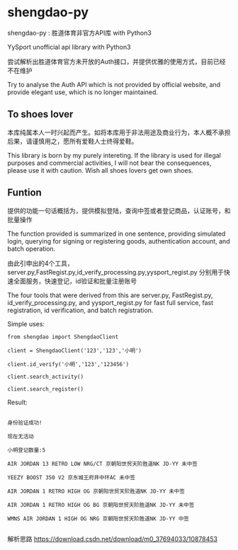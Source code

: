 # shengdao-py
shengdao-py : 胜道体育非官方API库 with Python3

YySport unofficial api library with Python3


尝试解析出胜道体育官方未开放的Auth接口，并提供优雅的使用方式，目前已经不在维护

Try to analyse the Auth API which is not provided by official website, and provide elegant use, which is no longer maintained.

## To shoes lover

本库纯属本人一时兴起而产生。如将本库用于非法用途及商业行为，本人概不承担后果，请谨慎用之，愿所有爱鞋人士终得爱鞋。

This library is born by my purely intereting. If the library is used for illegal purposes and commercial activities, I will not bear the consequences, please use it with caution. Wish all shoes lovers get own shoes.


## Funtion

提供的功能一句话概括为，提供模拟登陆，查询中签或者登记商品，认证账号，和批量操作

The function provided is summarized in one sentence, providing simulated login, querying for signing or registering goods, authentication account, and batch operation.

由此引申出的4个工具，server.py,FastRegist.py,id_verify_processing.py,yysport_regist.py 分别用于快速全面服务，快速登记，id验证和批量注册账号

The four tools that were derived from this are server.py, FastRegist.py, id_verify_processing.py, and yysport_regist.py for fast full service, fast registration, id verification, and batch registration.

Simple uses:
```
from shengdao import ShengdaoClient

client = ShengdaoClient('123','123','小明')

client.id_verify('小明','123','123456')

client.search_activity()

client.search_register()

```

Result:
```

身份验证成功!

现在无活动

小明登记数量:5

AIR JORDAN 13 RETRO LOW NRG/CT 京朝阳世贸天阶胜道NK JD-YY 未中签

YEEZY BOOST 350 V2 京东城王府井中环AC 未中签

AIR JORDAN 1 RETRO HIGH OG 京朝阳世贸天阶胜道NK JD-YY 未中签

AIR JORDAN 1 RETRO HIGH OG BG 京朝阳世贸天阶胜道NK JD-YY 未中签

WMNS AIR JORDAN 1 HIGH OG NRG 京朝阳世贸天阶胜道NK JD-YY 中签


```
解析思路
https://download.csdn.net/download/m0_37694033/10878453

